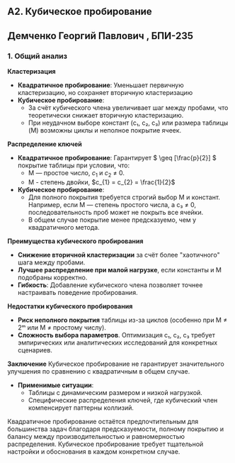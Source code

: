 ## A2. Кубическое пробирование

## Демченко Георгий Павлович , БПИ-235

### 1. Общий анализ

**Кластеризация**

- **Квадратичное пробирование**: Уменьшает первичную кластеризацию, но сохраняет вторичную кластеризацию
- **Кубическое пробирование**: 
  - За счёт кубического члена увеличивает шаг между пробами, что теоретически снижает вторичную кластеризацию.
  - При неудачном выборе констант (c₁, c₂, c₃) или размера таблицы (M) возможны циклы и неполное покрытие ячеек.


**Распределение ключей**
- **Квадратичное пробирование**: Гарантирует $ \geq [\frac{p}{2}] $ покрытие таблицы при условии, что:
  - M — простое число, $c_{1}$ и $c_{2}$ ≠ 0.
  - M - степень двойки, $c_{1} = c_{2} = \frac{1}{2}$
- **Кубическое пробирование**: 
  - Для полного покрытия требуется строгий выбор M и констант. Например, если M — степень простого числа, а c₃ ≠ 0, последовательность проб может не покрыть все ячейки.
  - В общем случае покрытие менее предсказуемо, чем у квадратичного метода.


**Преимущества кубического пробирования**

-  **Снижение вторичной кластеризации** за счёт более "хаотичного" шага между пробами.
- **Лучшее распределение при малой нагрузке**, если константы и M подобраны корректно.
- **Гибкость**: Добавление кубического члена позволяет точнее настраивать поведение пробирования.


**Недостатки кубического пробирования**
- **Риск неполного покрытия** таблицы из-за циклов (особенно при M ≠ 2ᵐ или M ≠ простому числу).
- **Сложность выбора параметров**. Оптимизация c₁, c₂, c₃ требует эмпирических или аналитических исследований для конкретных сценариев.

**Заключение**
Кубическое пробирование не гарантирует значительного улучшения по сравнению с квадратичным в общем случае.  
- **Применимые ситуации**:
  - Таблицы с динамическим размером и низкой нагрузкой.
  - Специфические распределения ключей, где кубический член компенсирует паттерны коллизий.

Квадратичное пробирование остаётся предпочтительным для большинства задач благодаря предсказуемости, полному покрытию и балансу между производительностью и равномерностью распределения. Кубическое пробирование требует тщательной настройки и обоснования в каждом конкретном случае.